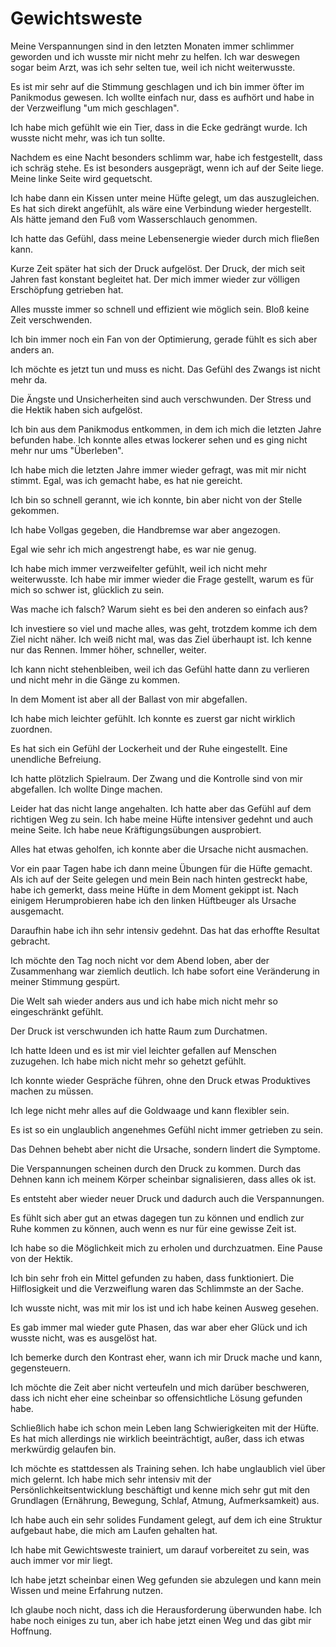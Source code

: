 # Gewichtsweste

Meine Verspannungen sind in den letzten Monaten immer schlimmer geworden und ich wusste mir nicht mehr zu helfen. Ich war deswegen sogar beim Arzt, was ich sehr selten tue, weil ich nicht weiterwusste.

Es ist mir sehr auf die Stimmung geschlagen und ich bin immer öfter im Panikmodus gewesen. Ich wollte einfach nur, dass es aufhört und habe in der Verzweiflung "um mich geschlagen".

Ich habe mich gefühlt wie ein Tier, dass in die Ecke gedrängt wurde. Ich wusste nicht mehr, was ich tun sollte.

Nachdem es eine Nacht besonders schlimm war, habe ich festgestellt, dass ich schräg stehe. Es ist besonders ausgeprägt, wenn ich auf der Seite liege. Meine linke Seite wird gequetscht.

Ich habe dann ein Kissen unter meine Hüfte gelegt, um das auszugleichen. Es hat sich direkt angefühlt, als wäre eine Verbindung wieder hergestellt. Als hätte jemand den Fuß vom Wasserschlauch genommen.

Ich hatte das Gefühl, dass meine Lebensenergie wieder durch mich fließen kann.

Kurze Zeit später hat sich der Druck aufgelöst. Der Druck, der mich seit Jahren fast konstant begleitet hat. Der mich immer wieder zur völligen Erschöpfung getrieben hat.

Alles musste immer so schnell und effizient wie möglich sein. Bloß keine Zeit verschwenden. 

Ich bin immer noch ein Fan von der Optimierung, gerade fühlt es sich aber anders an.

Ich möchte es jetzt tun und muss es nicht. Das Gefühl des Zwangs ist nicht mehr da.

Die Ängste und Unsicherheiten sind auch verschwunden. Der Stress und die Hektik haben sich aufgelöst.

Ich bin aus dem Panikmodus entkommen, in dem ich mich die letzten Jahre befunden habe. Ich konnte alles etwas lockerer sehen und es ging nicht mehr nur ums "Überleben".

Ich habe mich die letzten Jahre immer wieder gefragt, was mit mir nicht stimmt. Egal, was ich gemacht habe, es hat nie gereicht. 

Ich bin so schnell gerannt, wie ich konnte, bin aber nicht von der Stelle gekommen.

Ich habe Vollgas gegeben, die Handbremse war aber angezogen.

Egal wie sehr ich mich angestrengt habe, es war nie genug.

Ich habe mich immer verzweifelter gefühlt, weil ich nicht mehr weiterwusste. Ich habe mir immer wieder die Frage gestellt, warum es für mich so schwer ist, glücklich zu sein. 

Was mache ich falsch? Warum sieht es bei den anderen so einfach aus?

Ich investiere so viel und mache alles, was geht, trotzdem komme ich dem Ziel nicht näher. Ich weiß nicht mal, was das Ziel überhaupt ist. Ich kenne nur das Rennen. Immer höher, schneller, weiter.

Ich kann nicht stehenbleiben, weil ich das Gefühl hatte dann zu verlieren und nicht mehr in die Gänge zu kommen.

In dem Moment ist aber all der Ballast von mir abgefallen. 

Ich habe mich leichter gefühlt. Ich konnte es zuerst gar nicht wirklich zuordnen.

Es hat sich ein Gefühl der Lockerheit und der Ruhe eingestellt. Eine unendliche Befreiung.

Ich hatte plötzlich Spielraum. Der Zwang und die Kontrolle sind von mir abgefallen. Ich wollte Dinge machen.

Leider hat das nicht lange angehalten. Ich hatte aber das Gefühl auf dem richtigen Weg zu sein. Ich habe meine Hüfte intensiver gedehnt und auch meine Seite. Ich habe neue Kräftigungsübungen ausprobiert.

Alles hat etwas geholfen, ich konnte aber die Ursache nicht ausmachen.

Vor ein paar Tagen habe ich dann meine Übungen für die Hüfte gemacht. Als ich auf der Seite gelegen und mein Bein nach hinten gestreckt habe, habe ich gemerkt, dass meine Hüfte in dem Moment gekippt ist. Nach einigem Herumprobieren habe ich den linken Hüftbeuger als Ursache ausgemacht.

Daraufhin habe ich ihn sehr intensiv gedehnt. Das hat das erhoffte Resultat gebracht.

Ich möchte den Tag noch nicht vor dem Abend loben, aber der Zusammenhang war ziemlich deutlich. Ich habe sofort eine Veränderung in meiner Stimmung gespürt.

Die Welt sah wieder anders aus und ich habe mich nicht mehr so eingeschränkt gefühlt.

Der Druck ist verschwunden ich hatte Raum zum Durchatmen.

Ich hatte Ideen und es ist mir viel leichter gefallen auf Menschen zuzugehen. Ich habe mich nicht mehr so gehetzt gefühlt.

Ich konnte wieder Gespräche führen, ohne den Druck etwas Produktives machen zu müssen.

Ich lege nicht mehr alles auf die Goldwaage und kann flexibler sein.

Es ist so ein unglaublich angenehmes Gefühl nicht immer getrieben zu sein.

Das Dehnen behebt aber nicht die Ursache, sondern lindert die Symptome.

Die Verspannungen scheinen durch den Druck zu kommen. Durch das Dehnen kann ich meinem Körper scheinbar signalisieren, dass alles ok ist. 

Es entsteht aber wieder neuer Druck und dadurch auch die Verspannungen.

Es fühlt sich aber gut an etwas dagegen tun zu können und endlich zur Ruhe kommen zu können, auch wenn es nur für eine gewisse Zeit ist.

Ich habe so die Möglichkeit mich zu erholen und durchzuatmen. Eine Pause von der Hektik.

Ich bin sehr froh ein Mittel gefunden zu haben, dass funktioniert. Die Hilflosigkeit und die Verzweiflung waren das Schlimmste an der Sache.

Ich wusste nicht, was mit mir los ist und ich habe keinen Ausweg gesehen. 

Es gab immer mal wieder gute Phasen, das war aber eher Glück und ich wusste nicht, was es ausgelöst hat.

Ich bemerke durch den Kontrast eher, wann ich mir Druck mache und kann, gegensteuern.

Ich möchte die Zeit aber nicht verteufeln und mich darüber beschweren, dass ich nicht eher eine scheinbar so offensichtliche Lösung gefunden habe.

Schließlich habe ich schon mein Leben lang Schwierigkeiten mit der Hüfte. Es hat mich allerdings nie wirklich beeinträchtigt, außer, dass ich etwas merkwürdig gelaufen bin.

Ich möchte es stattdessen als Training sehen. Ich habe unglaublich viel über mich gelernt. Ich habe mich sehr intensiv mit der Persönlichkeitsentwicklung beschäftigt und kenne mich sehr gut mit den Grundlagen (Ernährung, Bewegung, Schlaf, Atmung, Aufmerksamkeit) aus.

Ich habe auch ein sehr solides Fundament gelegt, auf dem ich eine Struktur aufgebaut habe, die mich am Laufen gehalten hat.

Ich habe mit Gewichtsweste trainiert, um darauf vorbereitet zu sein, was auch immer vor mir liegt. 

Ich habe jetzt scheinbar einen Weg gefunden sie abzulegen und kann mein Wissen und meine Erfahrung nutzen.

Ich glaube noch nicht, dass ich die Herausforderung überwunden habe. Ich habe noch einiges zu tun, aber ich habe jetzt einen Weg und das gibt mir Hoffnung.

